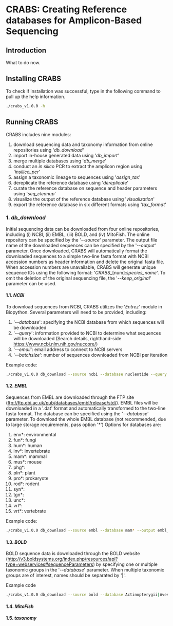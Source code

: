 # CRABS: Creating Reference databases for Amplicon-Based Sequencing

## Introduction

What to do now.

## Installing CRABS

To check if installation was successful, type in the following command to pull up the help information.

```bash
./crabs_v1.0.0 -h
```

## Running CRABS

CRABS includes nine modules:

1. download sequencing data and taxonomy information from online repositories using '*db_download*'
2. import in-house generated data using '*db_import*'
3. merge multiple databases using '*db_merge*'
4. conduct an *in silico* PCR to extract the amplicon region using '*insilico_pcr*'
5. assign a taxonomic lineage to sequences using '*assign_tax*'
6. dereplicate the reference database using '*dereplicate*'
7. curate the reference database on sequence and header parameters using '*seq_cleanup*'
8. visualize the output of the reference database using '*visualization*'
9. export the reference database in six different formats using '*tax_format*'

### 1. *db_download*

Initial sequencing data can be downloaded from four online repositories, including (i) NCBI, (ii) EMBL, (iii) BOLD, and (iv) MitoFish. The online repository can be specified by the '*--source*' parameter. The output file name of the downloaded sequences can be specified by the '*--output*' parameter. Once downloaded, CRABS will automatically format the downloaded sequences to a simple two-line fasta format with NCBI accession numbers as header information and delete the original fasta file. When accession numbers are unavailable, CRABS will generate unique sequence IDs using the following format: '*CRABS_*[num]*:species_name*'. To omit the deletion of the original sequencing file, the '*--keep_original*' parameter can be used.

#### 1.1. *NCBI*

To download sequences from NCBI, CRABS utilizes the '*Entrez*' module in Biopython. Several parameters will need to be provided, including:

1. '*--database*': specifying the NCBI database from which sequences will be downloaded
2. '*--query*': information provided to NCBI to determine what sequences will be downloaded (Search details, righthand-side <https://www.ncbi.nlm.nih.gov/nuccore/>)
3. '*--email*': email address to connect to NCBI servers
4. '*--batchsize*': number of sequences downloaded from NCBI per iteration

Example code:

```bash
./crabs_v1.0.0 db_download --source ncbi --database nucleotide --query '16S[All Fields] AND ("1"[SLEN] : "50000"[SLEN])' --output 16S_ncbi_1_50000.fasta --keep_original yes --email johndoe@gmail.com --batchsize 5000
```

#### 1.2. *EMBL*

Sequences from EMBL are downloaded through the FTP site (<ftp://ftp.ebi.ac.uk/pub/databases/embl/release/std/>). EMBL files will be downloaded in a '.dat' format and automatically transformed to the two-line fasta format. The database can be specified using the '*--database*' parameter. To download the whole EMBL database (not recommended, due to large storage requirements, pass option '*') Options for databases are:

1. env*: environmental
2. fun*: fungi
3. hum*: human
4. inv*: invertebrate
5. mam*: mammal
6. mus*: mouse
7. phg*:
8. pln*: plant
9. pro*: prokaryote
10. rod*: rodent
11. syn*:
12. tgn*:
13. unc*:
14. vrl*:
15. vrt*: vertebrate

Example code:

```bash
./crabs_v1.0.0 db_download --source embl --database mam* --output embl_mam.fasta --keep_original yes 
```

#### 1.3. *BOLD*

BOLD sequence data is downloaded through the BOLD website (<http://v3.boldsystems.org/index.php/resources/api?type=webservices#sequenceParameters>) by specifying one or multiple taxonomic groups in the '*--database*' parameter. When multiple taxonomic groups are of interest, names should be separated by '|'.

Example code

```bash
./crabs_v1.0.0 db_download --source bold --database Actinopterygii|Aves --output bold_actinopterygii_aves.fasta --keep_original yes
```

#### 1.4. *MitoFish*

#### 1.5. *taxonomy*
